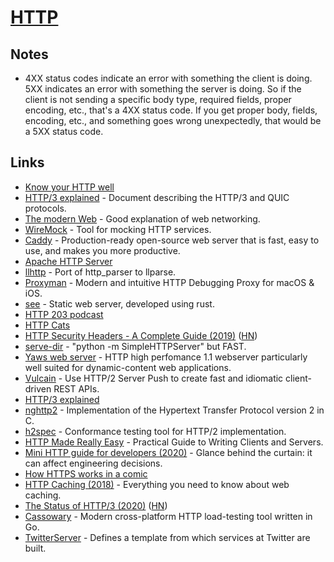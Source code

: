 # [HTTP](https://developer.mozilla.org/en-US/docs/Web/HTTP)

## Notes

- 4XX status codes indicate an error with something the client is doing. 5XX indicates an error with something the server is doing. So if the client is not sending a specific body type, required fields, proper encoding, etc., that's a 4XX status code. If you get proper body, fields, encoding, etc., and something goes wrong unexpectedly, that would be a 5XX status code.

## Links

- [Know your HTTP well](https://github.com/for-GET/know-your-http-well)
- [HTTP/3 explained](https://github.com/bagder/http3-explained) - Document describing the HTTP/3 and QUIC protocols.
- [The modern Web](http://ninenines.eu/docs/en/cowboy/1.0/guide/modern_web/) - Good explanation of web networking.
- [WireMock](https://github.com/tomakehurst/wiremock) - Tool for mocking HTTP services.
- [Caddy](https://github.com/mholt/caddy) - Production-ready open-source web server that is fast, easy to use, and makes you more productive.
- [Apache HTTP Server](https://github.com/apache/httpd)
- [llhttp](https://github.com/nodejs/llhttp) - Port of http_parser to llparse.
- [Proxyman](https://github.com/ProxymanApp/Proxyman) - Modern and intuitive HTTP Debugging Proxy for macOS & iOS.
- [see](https://github.com/wyhaya/see) - Static web server, developed using rust.
- [HTTP 203 podcast](https://developers.google.com/web/shows/http203/podcast/)
- [HTTP Cats](https://http.cat/)
- [HTTP Security Headers - A Complete Guide (2019)](https://nullsweep.com/http-security-headers-a-complete-guide/) ([HN](https://news.ycombinator.com/item?id=20468845))
- [serve-dir](https://github.com/maruel/serve-dir) - "python -m SimpleHTTPServer" but FAST.
- [Yaws web server](https://github.com/klacke/yaws) - HTTP high perfomance 1.1 webserver particularly well suited for dynamic-content web applications.
- [Vulcain](https://github.com/dunglas/vulcain) - Use HTTP/2 Server Push to create fast and idiomatic client-driven REST APIs.
- [HTTP/3 explained](https://daniel.haxx.se/http3-explained/)
- [nghttp2](https://github.com/nghttp2/nghttp2) - Implementation of the Hypertext Transfer Protocol version 2 in C.
- [h2spec](https://github.com/summerwind/h2spec) - Conformance testing tool for HTTP/2 implementation.
- [HTTP Made Really Easy](https://www.jmarshall.com/easy/http/) - Practical Guide to Writing Clients and Servers.
- [Mini HTTP guide for developers (2020)](https://charemza.name/blog/posts/abstractions/http/http-guide-for-developers/) - Glance behind the curtain: it can affect engineering decisions.
- [How HTTPS works in a comic](https://howhttps.works/)
- [HTTP Caching (2018)](https://roadmap.sh/guides/http-caching) - Everything you need to know about web caching.
- [The Status of HTTP/3 (2020)](https://www.infoq.com/news/2020/01/http-3-status/) ([HN](https://news.ycombinator.com/item?id=22037242))
- [Cassowary](https://github.com/rogerwelin/cassowary) - Modern cross-platform HTTP load-testing tool written in Go.
- [TwitterServer](https://github.com/twitter/twitter-server) - Defines a template from which services at Twitter are built.
